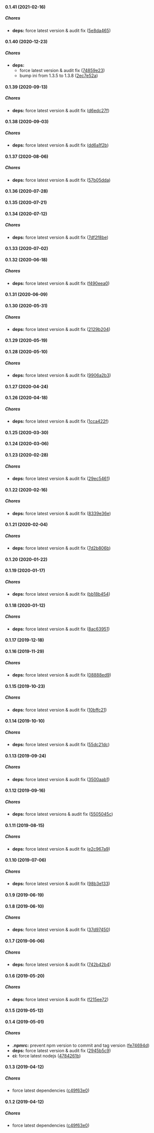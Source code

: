 #### 0.1.41 (2021-02-16)

##### Chores

* **deps:**  force latest version & audit fix ([5e8da465](https://github.com/lykmapipo/express-request-extra/commit/5e8da4651981cff41c2df7aba59575b748377d9d))

#### 0.1.40 (2020-12-23)

##### Chores

* **deps:**
  *  force latest version & audit fix ([74859e23](https://github.com/lykmapipo/express-request-extra/commit/74859e23d4b66c9edfe925297078564193aad9fa))
  *  bump ini from 1.3.5 to 1.3.8 ([2ec7e52a](https://github.com/lykmapipo/express-request-extra/commit/2ec7e52a85882bfdbcd45253682fcfef9109b56d))

#### 0.1.39 (2020-09-13)

##### Chores

* **deps:**  force latest version & audit fix ([d6edc27f](https://github.com/lykmapipo/express-request-extra/commit/d6edc27f27f0f683f71b6918075b646fd9c2f644))

#### 0.1.38 (2020-09-03)

##### Chores

* **deps:**  force latest version & audit fix ([dd6a1f2b](https://github.com/lykmapipo/express-request-extra/commit/dd6a1f2b3158bc6e4bfe9c71092f67e04444ef18))

#### 0.1.37 (2020-08-06)

##### Chores

* **deps:**  force latest version & audit fix ([57b05dda](https://github.com/lykmapipo/express-request-extra/commit/57b05dda7dc45c3b47c73b936bf76608b4ac6e3e))

#### 0.1.36 (2020-07-28)

#### 0.1.35 (2020-07-21)

#### 0.1.34 (2020-07-12)

##### Chores

* **deps:**  force latest version & audit fix ([7df2f8be](https://github.com/lykmapipo/express-request-extra/commit/7df2f8bee116a22a65714b355d4a0779aed43ee9))

#### 0.1.33 (2020-07-02)

#### 0.1.32 (2020-06-18)

##### Chores

* **deps:**  force latest version & audit fix ([f490eea0](https://github.com/lykmapipo/express-request-extra/commit/f490eea03914f628fdcd08824c2c20e674ff039a))

#### 0.1.31 (2020-06-09)

#### 0.1.30 (2020-05-31)

##### Chores

* **deps:**  force latest version & audit fix ([2129b204](https://github.com/lykmapipo/express-request-extra/commit/2129b2048c138617102357cb819ea9ddab77d166))

#### 0.1.29 (2020-05-19)

#### 0.1.28 (2020-05-10)

##### Chores

* **deps:**  force latest version & audit fix ([9906a2b3](https://github.com/lykmapipo/express-request-extra/commit/9906a2b3773181a4be447af53b5381f56cad875d))

#### 0.1.27 (2020-04-24)

#### 0.1.26 (2020-04-18)

##### Chores

* **deps:**  force latest version & audit fix ([1cca422f](https://github.com/lykmapipo/express-request-extra/commit/1cca422f3704003e94e638217f6ac32e254d53f9))

#### 0.1.25 (2020-03-30)

#### 0.1.24 (2020-03-06)

#### 0.1.23 (2020-02-28)

##### Chores

* **deps:**  force latest version & audit fix ([29ec5461](https://github.com/lykmapipo/express-request-extra/commit/29ec54617ed0c098c0cccf8384d9d72b5db52a5e))

#### 0.1.22 (2020-02-16)

##### Chores

* **deps:**  force latest version & audit fix ([8339e36e](https://github.com/lykmapipo/express-request-extra/commit/8339e36e926f281b86af22b3df53c775f2d22fec))

#### 0.1.21 (2020-02-04)

##### Chores

* **deps:**  force latest version & audit fix ([7d2b806b](https://github.com/lykmapipo/express-request-extra/commit/7d2b806bf9798c195b716041ef15e1557fcf184b))

#### 0.1.20 (2020-01-22)

#### 0.1.19 (2020-01-17)

##### Chores

* **deps:**  force latest version & audit fix ([bb18b454](https://github.com/lykmapipo/express-request-extra/commit/bb18b454eaf0822857fcc50f68df37b4afea5752))

#### 0.1.18 (2020-01-12)

##### Chores

* **deps:**  force latest version & audit fix ([8ac63951](https://github.com/lykmapipo/express-request-extra/commit/8ac63951f1d0597cc166a9d1feab1db2976dfdce))

#### 0.1.17 (2019-12-18)

#### 0.1.16 (2019-11-29)

##### Chores

* **deps:**  force latest version & audit fix ([08888ed9](https://github.com/lykmapipo/express-request-extra/commit/08888ed9b114d03147988ac2d7099dfd7dbcb95e))

#### 0.1.15 (2019-10-23)

##### Chores

* **deps:**  force latest version & audit fix ([10bffc21](https://github.com/lykmapipo/express-request-extra/commit/10bffc21225d1cccfcbce0b24aa7bca74145f72f))

#### 0.1.14 (2019-10-10)

##### Chores

* **deps:**  force latest version & audit fix ([55dc21dc](https://github.com/lykmapipo/express-request-extra/commit/55dc21dccade750c66f9b995a23d9ffd0901c52b))

#### 0.1.13 (2019-09-24)

##### Chores

* **deps:**  force latest version & audit fix ([3500aab1](https://github.com/lykmapipo/express-request-extra/commit/3500aab1f91c77a556f7ed5fc46a8ff663edf46c))

#### 0.1.12 (2019-09-16)

##### Chores

* **deps:**  force latest versions & audit fix ([5505045c](https://github.com/lykmapipo/express-request-extra/commit/5505045caad7e21564aba085e9be6dc1afec5025))

#### 0.1.11 (2019-08-15)

##### Chores

* **deps:**  force latest version & audit fix ([e2c967a9](https://github.com/lykmapipo/express-request-extra/commit/e2c967a99cc1ad7516eac7b37dbf2a30a77fba56))

#### 0.1.10 (2019-07-06)

##### Chores

* **deps:**  force latest version & audit fix ([98b3e133](https://github.com/lykmapipo/express-request-extra/commit/98b3e133e97bf4998fe3dc2880ec9cc64559986f))

#### 0.1.9 (2019-06-19)

#### 0.1.8 (2019-06-10)

##### Chores

* **deps:**  force latest version & audit fix ([37d97450](https://github.com/lykmapipo/express-request-extra/commit/37d97450255698232b50aa33308edc27cc22ec5b))

#### 0.1.7 (2019-06-06)

##### Chores

* **deps:**  force latest version & audit fix ([742b42b4](https://github.com/lykmapipo/express-request-extra/commit/742b42b40a636dc9d1397f1aa3a914260d247f01))

#### 0.1.6 (2019-05-20)

##### Chores

* **deps:**  force latest version & audit fix ([f215ee72](https://github.com/lykmapipo/express-request-extra/commit/f215ee7288effa2cf2f339909775c6f7b7b82b26))

#### 0.1.5 (2019-05-12)

#### 0.1.4 (2019-05-01)

##### Chores

* **.npmrc:**  prevent npm version to commit and tag version ([fe74694d](https://github.com/lykmapipo/express-request-extra/commit/fe74694d9f454f71f6c712f15e5466f66f655941))
* **deps:**  force latest version & audit fix ([2945b5c9](https://github.com/lykmapipo/express-request-extra/commit/2945b5c9fe10ff3ea619a20240c97d72a750b769))
* **ci:**  force latest nodejs ([4784261b](https://github.com/lykmapipo/express-request-extra/commit/4784261b18ddb43feb2f55357e10d29c7defb91b))

#### 0.1.3 (2019-04-12)

##### Chores

*  force latest dependencies ([c49f63e0](https://github.com/lykmapipo/express-request-extra/commit/c49f63e00a6883835d743716e7d542097ba39131))

#### 0.1.2 (2019-04-12)

##### Chores

*  force latest dependencies ([c49f63e0](https://github.com/lykmapipo/express-request-extra/commit/c49f63e00a6883835d743716e7d542097ba39131))

